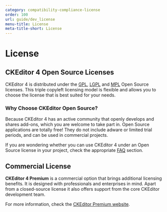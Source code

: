 ```yaml
---
category: compatibility-compliance-license
order: 100
url: guide/dev_license
menu-title: License
meta-title-short: License
---
```

<!--
Copyright (c) 2003-2022, CKSource Holding sp. z o.o. All rights reserved.
For licensing, see LICENSE.md.
-->

# License

## CKEditor 4 Open Source Licenses

CKEditor 4 is distributed under the [GPL](http://www.gnu.org/licenses/gpl.html), [LGPL](http://www.gnu.org/licenses/lgpl.html) and [MPL](http://www.mozilla.org/MPL/1.1/) Open Source licenses. This triple copyleft licensing model is flexible and allows you to choose the license that is best suited for your needs.

### Why Choose CKEditor Open Source?

Because CKEditor 4 has an active community that openly develops and shares add-ons, which you are welcome to take part in. Open Source applications are totally free! They do not include adware or limited trial periods, and can be used in commercial projects.

If you are wondering whether you can use CKEditor 4 under an Open Source license in your project, check the appropriate [FAQ](https://ckeditor.com/ckeditor-4/support//faq/open%20source) section.

## Commercial License

**CKEditor 4 Premium** is a commercial option that brings additional licensing benefits. It is designed with professionals and enterprises in mind. Apart from a closed-source license it also offers support from the core CKEditor development team.

For more information, check the [CKEditor Premium website](http://cksource.com/ckeditor).
